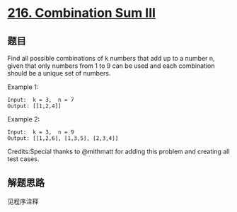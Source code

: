 # [216. Combination Sum III](https://leetcode.com/problems/combination-sum-iii/)

## 题目
Find all possible combinations of k numbers that add up to a number n, given that only numbers from 1 to 9 can be used and each combination should be a unique set of numbers.

 Example 1:
```
Input:  k = 3,  n = 7
Output: [[1,2,4]]
```
 Example 2:
```
Input:  k = 3,  n = 9
Output: [[1,2,6], [1,3,5], [2,3,4]]
```


Credits:Special thanks to @mithmatt for adding this problem and creating all test cases.

## 解题思路

见程序注释
